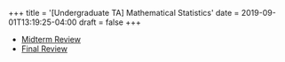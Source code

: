 +++
title = '[Undergraduate TA] Mathematical Statistics'
date = 2019-09-01T13:19:25-04:00
draft = false
+++

* [Midterm Review](/teaching/MS/MidReview.pdf)
* [Final Review](/teaching/MS/FinalReview.pdf)

